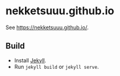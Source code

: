 # nekketsuuu.github.io

See <https://nekketsuuu.github.io/>.

## Build

* Install [Jekyll](https://jekyllrb.com/).
* Run `jekyll build` or `jekyll serve`.
